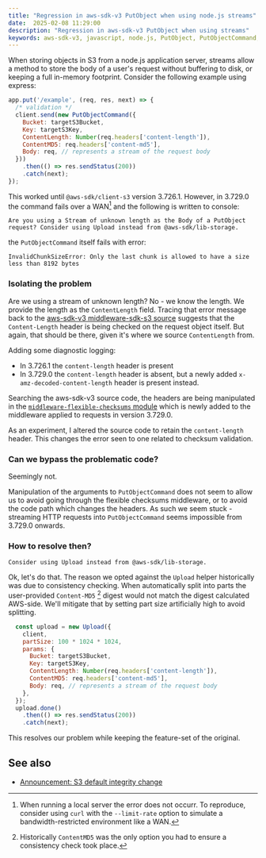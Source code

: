 ```yaml
---
title: "Regression in aws-sdk-v3 PutObject when using node.js streams"
date:  2025-02-08 11:29:00
description: "Regression in aws-sdk-v3 PutObject when using streams"
keywords: aws-sdk-v3, javascript, node.js, PutObject, PutObjectCommand, streams, express, regression, middleware-flexible-checksums
---
```


When storing objects in S3 from a node.js application server, streams allow a method to store the body of a user's request without buffering to disk, or keeping a full in-memory footprint. Consider the following example using express:

```javascript
app.put('/example', (req, res, next) => {
  /* validation */
  client.send(new PutObjectCommand({
    Bucket: targetS3Bucket,
    Key: targetS3Key,
    ContentLength: Number(req.headers['content-length']),
    ContentMD5: req.headers['content-md5'],
    Body: req, // represents a stream of the request body
  }))
    .then(() => res.sendStatus(200))
    .catch(next);
});
```

This worked until `@aws-sdk/client-s3` version 3.726.1. However, in 3.729.0 the command fails over a WAN[^1] and the following is written to console:
```plaintext
Are you using a Stream of unknown length as the Body of a PutObject request? Consider using Upload instead from @aws-sdk/lib-storage.
```
the `PutObjectCommand` itself fails with error:
```
InvalidChunkSizeError: Only the last chunk is allowed to have a size less than 8192 bytes
```

### Isolating the problem

Are we using a stream of unknown length? No - we know the length. We provide the length as the `ContentLength` field. Tracing that error message back to the [aws-sdk-v3 middleware-sdk-s3 source](https://github.com/aws/aws-sdk-js-v3/blob/376b453aecbc3309def497d4eeddd983a1a4f44a/packages/middleware-sdk-s3/src/check-content-length-header.ts#L32) suggests that the `Content-Length` header is being checked on the request object itself. But again, that should be there, given it's where we source `ContentLength` from.

Adding some diagnostic logging:
* In 3.726.1 the `content-length` header is present
* In 3.729.0 the `content-length` header is absent, but a newly added `x-amz-decoded-content-length` header is present instead.

Searching the aws-sdk-v3 source code, the headers are being manipulated in the [`middleware-flexible-checksums` module](https://github.com/aws/aws-sdk-js-v3/blob/376b453aecbc3309def497d4eeddd983a1a4f44a/packages/middleware-flexible-checksums/src/flexibleChecksumsMiddleware.ts#L129) which is newly added to the middleware applied to requests in version 3.729.0.

As an experiment, I altered the source code to retain the `content-length` header. This changes the error seen to one related to checksum validation.

### Can we bypass the problematic code?

Seemingly not.

Manipulation of the arguments to `PutObjectCommand` does not seem to allow us to avoid going through the flexible checksums middleware, or to avoid the code path which changes the headers. As such we seem stuck - streaming HTTP requests into `PutObjectCommand` seems impossible from 3.729.0 onwards.

### How to resolve then?

```
Consider using Upload instead from @aws-sdk/lib-storage.
```

Ok, let's do that. The reason we opted against the `Upload` helper historically was due to consistency checking. When automatically split into parts the user-provided `Content-MD5` [^2] digest would not match the digest calculated AWS-side. We'll mitigate that by setting part size artificially high to avoid splitting.

```javascript
  const upload = new Upload({
    client,
    partSize: 100 * 1024 * 1024,
    params: {
      Bucket: targetS3Bucket,
      Key: targetS3Key,
      ContentLength: Number(req.headers['content-length']),
      ContentMD5: req.headers['content-md5'],
      Body: req, // represents a stream of the request body
    },
  });
  upload.done()
    .then(() => res.sendStatus(200))
    .catch(next);
```

This resolves our problem while keeping the feature-set of the original.

## See also
* [Announcement: S3 default integrity change](https://github.com/aws/aws-sdk-js-v3/issues/6810)

[^1]: When running a local server the error does not occurr. To reproduce, consider using `curl` with the `--limit-rate` option to simulate a bandwidth-restricted environment like a WAN.
[^2]: Historically `ContentMD5` was the only option you had to ensure a consistency check took place.
